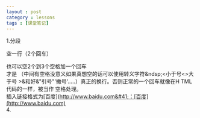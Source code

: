 ```yaml
---
layout : post
category : lessons
tags : [课堂笔记]
---
```

1.分段

空一行（2个回车）

也可以空2个到3个空格加一个回车   
才是     （中间有空格没意义如果真想空的话可以使用转义字符&ndsp;<小于号&lt;>大于号
&gt;&和好&amp;"引号&quot;'撇号&apos;.....）真正的换行。否则正常的一个回车就像在H
TML代码的一样，被当作
空格处理。  
插入链接格式为&#91;百度&#93;&#40;http://www.baidu.com&#41;：[百度](http://www.baidu.com)   
4.